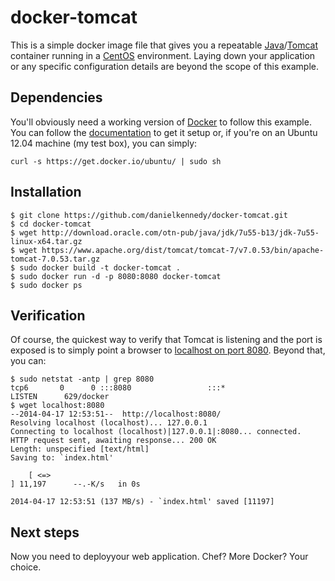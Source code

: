 docker-tomcat
=============
This is a simple docker image file that gives you a repeatable 
[Java](http://www.java.com)/[Tomcat](http://tomcat.apache.org)
container running in a [CentOS](http://www.centos.org/) environment.
Laying down your application or any specific configuration details
are beyond the scope of this example.

## Dependencies
You'll obviously need a working version of [Docker](http://docker.io) to follow
this example. You can follow the [documentation](http://docs.docker.io/installation/#installation)
to get it setup or, if you're on an Ubuntu 12.04 machine (my test box), you can simply:
```
curl -s https://get.docker.io/ubuntu/ | sudo sh
```

## Installation
```
$ git clone https://github.com/danielkennedy/docker-tomcat.git
$ cd docker-tomcat
$ wget http://download.oracle.com/otn-pub/java/jdk/7u55-b13/jdk-7u55-linux-x64.tar.gz
$ wget https://www.apache.org/dist/tomcat/tomcat-7/v7.0.53/bin/apache-tomcat-7.0.53.tar.gz
$ sudo docker build -t docker-tomcat .
$ sudo docker run -d -p 8080:8080 docker-tomcat
$ sudo docker ps
```

## Verification
Of course, the quickest way to verify that Tomcat is listening and the port is
exposed is to simply point a browser to [localhost on port 8080](http://localhost:8080). Beyond that, you can:
```
$ sudo netstat -antp | grep 8080
tcp6       0      0 :::8080                 :::*                    LISTEN      629/docker
$ wget localhost:8080
--2014-04-17 12:53:51--  http://localhost:8080/
Resolving localhost (localhost)... 127.0.0.1
Connecting to localhost (localhost)|127.0.0.1|:8080... connected.
HTTP request sent, awaiting response... 200 OK
Length: unspecified [text/html]
Saving to: `index.html'

    [ <=>                                                                                                ] 11,197      --.-K/s   in 0s      

2014-04-17 12:53:51 (137 MB/s) - `index.html' saved [11197]
```

## Next steps
Now you need to deployyour web application. Chef? More Docker? Your choice.
